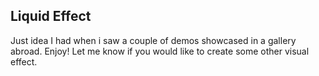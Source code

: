 ## Liquid Effect ##

Just idea I had when i saw a couple of demos showcased in a gallery abroad. Enjoy! Let me know if you would like to create some other visual effect. 

